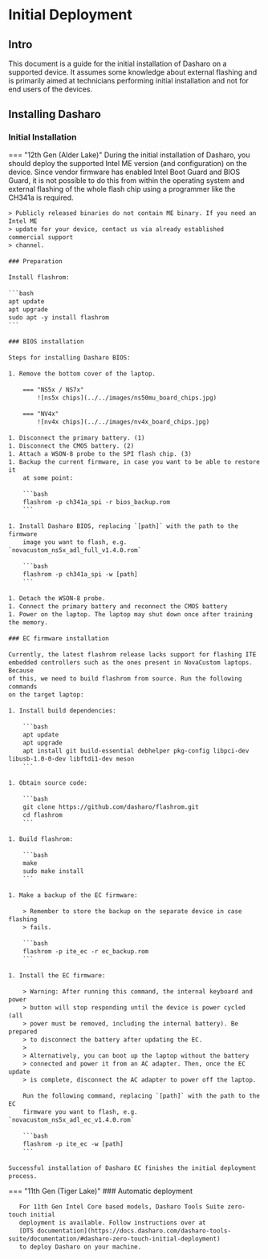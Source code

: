 # Initial Deployment

## Intro

This document is a guide for the initial installation of Dasharo on a supported
device. It assumes some knowledge about external flashing and is primarily aimed
at technicians performing initial installation and not for end users of the
devices.

## Installing Dasharo

### Initial Installation

=== "12th Gen (Alder Lake)"
    During the initial installation of Dasharo, you should deploy the supported
    Intel ME version (and configuration) on the device. Since vendor firmware
    has enabled Intel Boot Guard and BIOS Guard, it is not possible to do this
    from within the operating system and external flashing of the whole flash
    chip using a programmer like the CH341a is required.

    > Publicly released binaries do not contain ME binary. If you need an Intel ME
    > update for your device, contact us via already established commercial support
    > channel.

    ### Preparation

    Install flashrom:

    ```bash
    apt update
    apt upgrade
    sudo apt -y install flashrom
    ```

    ### BIOS installation

    Steps for installing Dasharo BIOS:

    1. Remove the bottom cover of the laptop.

        === "NS5x / NS7x"
            ![ns5x chips](../../images/ns50mu_board_chips.jpg)

        === "NV4x"
            ![nv4x chips](../../images/nv4x_board_chips.jpg)

    1. Disconnect the primary battery. (1)
    1. Disconnect the CMOS battery. (2)
    1. Attach a WSON-8 probe to the SPI flash chip. (3)
    1. Backup the current firmware, in case you want to be able to restore it
        at some point:

        ```bash
        flashrom -p ch341a_spi -r bios_backup.rom
        ```

    1. Install Dasharo BIOS, replacing `[path]` with the path to the firmware
        image you want to flash, e.g. `novacustom_ns5x_adl_full_v1.4.0.rom`

        ```bash
        flashrom -p ch341a_spi -w [path]
        ```

    1. Detach the WSON-8 probe.
    1. Connect the primary battery and reconnect the CMOS battery
    1. Power on the laptop. The laptop may shut down once after training the memory.

    ### EC firmware installation

    Currently, the latest flashrom release lacks support for flashing ITE
    embedded controllers such as the ones present in NovaCustom laptops. Because
    of this, we need to build flashrom from source. Run the following commands
    on the target laptop:

    1. Install build dependencies:

        ```bash
        apt update
        apt upgrade
        apt install git build-essential debhelper pkg-config libpci-dev libusb-1.0-0-dev libftdi1-dev meson
        ```

    1. Obtain source code:

        ```bash
        git clone https://github.com/dasharo/flashrom.git
        cd flashrom
        ```

    1. Build flashrom:

        ```bash
        make
        sudo make install
        ```

    1. Make a backup of the EC firmware:

        > Remember to store the backup on the separate device in case flashing
        > fails.

        ```bash
        flashrom -p ite_ec -r ec_backup.rom
        ```

    1. Install the EC firmware:

        > Warning: After running this command, the internal keyboard and power
        > button will stop responding until the device is power cycled (all
        > power must be removed, including the internal battery). Be prepared
        > to disconnect the battery after updating the EC.
        >
        > Alternatively, you can boot up the laptop without the battery
        > connected and power it from an AC adapter. Then, once the EC update
        > is complete, disconnect the AC adapter to power off the laptop.

        Run the following command, replacing `[path]` with the path to the EC
        firmware you want to flash, e.g. `novacustom_ns5x_adl_ec_v1.4.0.rom`

        ```bash
        flashrom -p ite_ec -w [path]
        ```

    Successful installation of Dasharo EC finishes the initial deployment
    process.

=== "11th Gen (Tiger Lake)"
    ### Automatic deployment

       For 11th Gen Intel Core based models, Dasharo Tools Suite zero-touch initial
       deployment is available. Follow instructions over at
       [DTS documentation](https://docs.dasharo.com/dasharo-tools-suite/documentation/#dasharo-zero-touch-initial-deployment)
       to deploy Dasharo on your machine.
